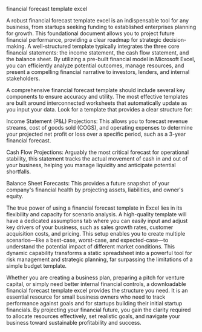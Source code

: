 financial forecast template excel


A robust financial forecast template excel is an indispensable tool for any business, from startups seeking funding to established enterprises planning for growth. This foundational document allows you to project future financial performance, providing a clear roadmap for strategic decision-making. A well-structured template typically integrates the three core financial statements: the income statement, the cash flow statement, and the balance sheet. By utilizing a pre-built financial model in Microsoft Excel, you can efficiently analyze potential outcomes, manage resources, and present a compelling financial narrative to investors, lenders, and internal stakeholders.



A comprehensive financial forecast template should include several key components to ensure accuracy and utility. The most effective templates are built around interconnected worksheets that automatically update as you input your data. Look for a template that provides a clear structure for:




Income Statement (P&L) Projections: This allows you to forecast revenue streams, cost of goods sold (COGS), and operating expenses to determine your projected net profit or loss over a specific period, such as a 3-year financial forecast.


Cash Flow Projections: Arguably the most critical forecast for operational stability, this statement tracks the actual movement of cash in and out of your business, helping you manage liquidity and anticipate potential shortfalls.


Balance Sheet Forecasts: This provides a future snapshot of your company's financial health by projecting assets, liabilities, and owner's equity.





The true power of using a financial forecast template in Excel lies in its flexibility and capacity for scenario analysis. A high-quality template will have a dedicated assumptions tab where you can easily input and adjust key drivers of your business, such as sales growth rates, customer acquisition costs, and pricing. This setup enables you to create multiple scenarios—like a best-case, worst-case, and expected-case—to understand the potential impact of different market conditions. This dynamic capability transforms a static spreadsheet into a powerful tool for risk management and strategic planning, far surpassing the limitations of a simple budget template.



Whether you are creating a business plan, preparing a pitch for venture capital, or simply need better internal financial controls, a downloadable financial forecast template excel provides the structure you need. It is an essential resource for small business owners who need to track performance against goals and for startups building their initial startup financials. By projecting your financial future, you gain the clarity required to allocate resources effectively, set realistic goals, and navigate your business toward sustainable profitability and success.
